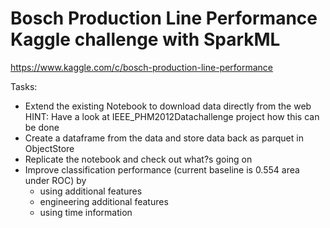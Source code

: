 # Bosch Production Line Performance Kaggle challenge with SparkML

https://www.kaggle.com/c/bosch-production-line-performance


Tasks:

* Extend the existing Notebook to download data directly from the web
HINT: Have a look at IEEE_PHM2012Datachallenge project how this can be done
* Create a dataframe from the data and store data back as parquet in ObjectStore
* Replicate the notebook and check out what?s going on
* Improve classification performance (current baseline is 0.554 area under ROC) by
  * using additional features
  * engineering additional features
  * using time information
